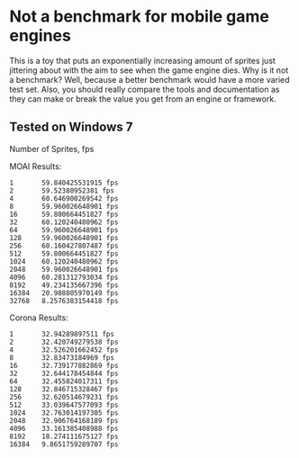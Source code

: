 Not a benchmark for mobile game engines
=================

This is a toy that puts an exponentially increasing amount of sprites just
jittering about with the aim to see when the game engine dies. Why is it not
a benchmark? Well, because a better benchmark would have a more varied
test set. Also, you should really compare the tools and documentation as
they can make or break the value you get from an engine or framework.

Tested on Windows 7
-----------------
Number of Sprites, fps

MOAI Results:

    1       59.840425531915 fps
    2       59.52380952381 fps
    4       60.646900269542 fps
    8       59.960026648901 fps
    16      59.800664451827 fps
    32      60.120240480962 fps
    64      59.960026648901 fps
    128     59.960026648901 fps
    256     60.160427807487 fps
    512     59.800664451827 fps
    1024    60.120240480962 fps
    2048    59.960026648901 fps
    4096    60.281312793034 fps
    8192    49.234135667396 fps
    16384   20.988805970149 fps
    32768   8.2576383154418 fps

Corona Results:

    1       32.94289897511 fps
    2       32.420749279538 fps
    4       32.526201662452 fps
    8       32.83473184969 fps
    16      32.739177882869 fps
    32      32.644178454844 fps
    64      32.455824017311 fps
    128     32.846715328467 fps
    256     32.620514679231 fps
    512     33.039647577093 fps
    1024    32.763014197305 fps
    2048    32.906764168189 fps
    4096    33.161385408988 fps
    8192    18.274111675127 fps
    16384   9.8651759289707 fps


